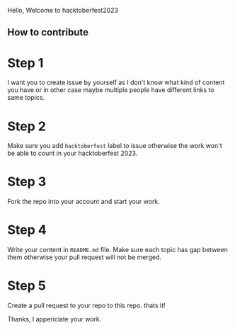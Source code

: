 Hello,
Welcome to hacktoberfest2023

How to contribute
-----------------
# Step 1
I want you to create issue by yourself as I don't know what kind of content you have or in other case maybe multiple people have different links to same topics.

# Step 2
Make sure you add `hacktoberfest` label to issue otherwise the work won't be able to count in your hacktoberfest 2023.

# Step 3
Fork the repo into your account and start your work.

# Step 4
Write your content in `README.md` file. Make sure each topic has gap between them otherwise your pull request will not be merged.

# Step 5
Create a pull request to your repo to this repo. thats it!

Thanks, I appericiate your work.

